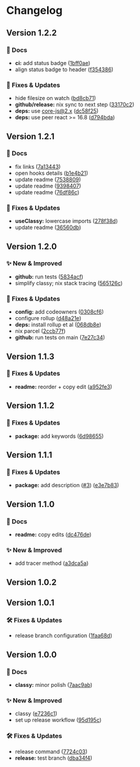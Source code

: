 Changelog
===

## Version 1.2.2

### 📘 Docs

* **ci:** add status badge ([1bff0ae](https://github.com/rafegoldberg/classy/commit/1bff0aeea7d9efea1ed1b442d99455cdf63273bb))
* align status badge to header ([f354386](https://github.com/rafegoldberg/classy/commit/f354386d65b3571fe23d02e549c4c68277a22471))


### 🤘 Fixes & Updates

* hide filesize on watch ([bd8cb71](https://github.com/rafegoldberg/classy/commit/bd8cb71fb38cb43b5dd82cef9bef34b850def133))
* **github/release:** nix sync to next step ([33170c2](https://github.com/rafegoldberg/classy/commit/33170c23d32695fcb2b2525212e1f4d8f151f2d5))
* **deps:** use core-js@2.x ([dc58f25](https://github.com/rafegoldberg/classy/commit/dc58f2529c0ac916e429272a60a378e3fbadc919))
* **deps:** use peer react >= 16.8 ([d794bda](https://github.com/rafegoldberg/classy/commit/d794bda01cd1cd56a5d7e27772d6fad686e982af))

## Version 1.2.1

### 📘 Docs

* fix links ([7a13443](https://github.com/rafegoldberg/classy/commit/7a134432289d56cffbef6af56a7c0d91c635c6fc))
* open hooks details ([b1e4b21](https://github.com/rafegoldberg/classy/commit/b1e4b2119fa5619dbdbf74cc4a7276ba404427fe))
* update readme ([7538809](https://github.com/rafegoldberg/classy/commit/753880949ecf0dcb5f34a620a81cd72a3cac0d34))
* update readme ([9398407](https://github.com/rafegoldberg/classy/commit/9398407eb39b37c04724efb65d83ed036b9911d3))
* update readme ([76df86c](https://github.com/rafegoldberg/classy/commit/76df86cdf2c3db689f45ceede86e0a011f04e3bf))


### 🤘 Fixes & Updates

* **useClassy:** lowercase imports ([278f38d](https://github.com/rafegoldberg/classy/commit/278f38d6af016500ae34baf58d20b96b7c68632f))
* update readme ([36560db](https://github.com/rafegoldberg/classy/commit/36560db1338043c7a8d999eee83f848ae4d6e89f))

## Version 1.2.0

### ✨ New & Improved

* **github:** run tests ([5834acf](https://github.com/rafegoldberg/classy/commit/5834acfa6cbada876e6d42eff980badb0f1c68f3))
* simplify classy; nix stack tracing ([565126c](https://github.com/rafegoldberg/classy/commit/565126c3b2e43144aecac21900ccbcad2418a2e2))


### 🤘 Fixes & Updates

* **config:** add codeowners ([0308cf6](https://github.com/rafegoldberg/classy/commit/0308cf6d60054138b51bf18cdbd2cc0e8cc3f476))
* configure rollup ([d48a21e](https://github.com/rafegoldberg/classy/commit/d48a21e55c75c60774158537f12d0f96d68ab86d))
* **deps:** install rollup et al ([068db8e](https://github.com/rafegoldberg/classy/commit/068db8efb7c2b0bed87a5cd19a4863ec9c7099d2))
* nix parcel ([2ccb77f](https://github.com/rafegoldberg/classy/commit/2ccb77f71ab2827741440853c893ed744e629a92))
* **github:** run tests on main ([7e27c34](https://github.com/rafegoldberg/classy/commit/7e27c34a9c97beee645b6158b8832987ca49f9a8))

## Version 1.1.3

### 🤘 Fixes & Updates

* **readme:** reorder + copy edit ([a952fe3](https://github.com/rafegoldberg/classy/commit/a952fe3bec17d573736270f4c6e5d05b399c607f))

## Version 1.1.2

### 🤘 Fixes & Updates

* **package:** add keywords ([6d98655](https://github.com/rafegoldberg/classy/commit/6d9865549c2a8a6d1848a385242006e386a2861e))

## Version 1.1.1

### 🤘 Fixes & Updates

* **package:** add description ([#3](https://github.com/rafegoldberg/classy/issues/3)) ([e3e7b83](https://github.com/rafegoldberg/classy/commit/e3e7b83ba53750f5c29f064acbf3aaf2c1310b7a))

## Version 1.1.0

### 📘 Docs

* **readme:** copy edits ([dc476de](https://github.com/rafegoldberg/classy/commit/dc476dea844aedfc17c74bcb83b1fbeffb06cffc))


### ✨ New & Improved

* add tracer method ([a3dca5a](https://github.com/rafegoldberg/classy/commit/a3dca5a5701ea47e1c9734b0e4f7abfb1075ce6c))

## Version 1.0.2

## Version 1.0.1

### 🛠 Fixes & Updates

* release branch configuration ([1faa68d](https://github.com/rafegoldberg/classy/commit/1faa68d847b6e3c9bcff4af7b3d1a9f850a42be6))

## Version 1.0.0

### 📘 Docs

* **classy:** minor polish ([7aac9ab](https://github.com/rafegoldberg/classy/commit/7aac9ab9bc4b63256e3cbc972f4ba7fb74a67e92))


### ✨ New & Improved

* classy ([e7236c1](https://github.com/rafegoldberg/classy/commit/e7236c1196c81aafdb56cc4273a6822b07384db9))
* set up release workflow ([95d195c](https://github.com/rafegoldberg/classy/commit/95d195c962eddac48db1024c0c4da0c321401176))


### 🛠 Fixes & Updates

* release command ([7724c03](https://github.com/rafegoldberg/classy/commit/7724c0307d67f97ab3176d946900cc6e337d558d))
* **release:** test branch ([dba34f4](https://github.com/rafegoldberg/classy/commit/dba34f447073b851458f46e51dce688118f455a4))
